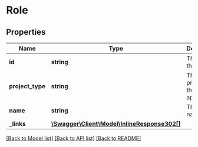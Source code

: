 # Role

## Properties
Name | Type | Description | Notes
------------ | ------------- | ------------- | -------------
**id** | **string** | The id of the role | [optional] 
**project_type** | **string** | The type of projects this role applies to | [optional] 
**name** | **string** | The role name | [optional] 
**_links** | [**\Swagger\Client\Model\InlineResponse302[]**](InlineResponse302.md) |  | [optional] 

[[Back to Model list]](../README.md#documentation-for-models) [[Back to API list]](../README.md#documentation-for-api-endpoints) [[Back to README]](../README.md)


